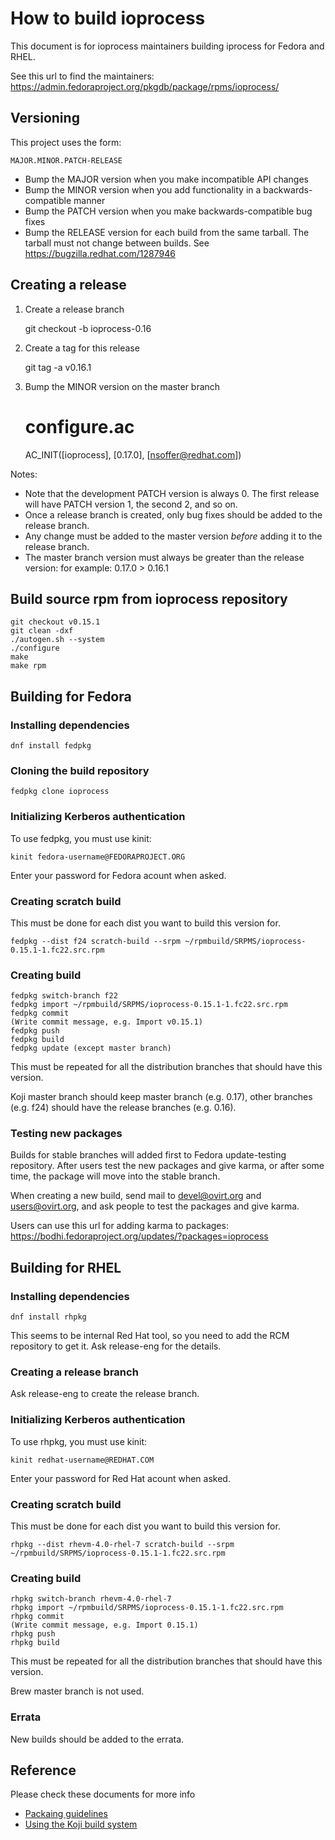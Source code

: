 # How to build ioprocess

This document is for ioprocess maintainers building iprocess for Fedora
and RHEL.

See this url to find the maintainers:
https://admin.fedoraproject.org/pkgdb/package/rpms/ioprocess/


## Versioning

This project uses the form:

    MAJOR.MINOR.PATCH-RELEASE

- Bump the MAJOR version when you make incompatible API changes
- Bump the MINOR version when you add functionality in a
  backwards-compatible manner
- Bump the PATCH version when you make backwards-compatible bug fixes
- Bump the RELEASE version for each build from the same tarball. The
  tarball must not change between builds.
  See https://bugzilla.redhat.com/1287946


## Creating a release

1. Create a release branch

    git checkout -b ioprocess-0.16

2. Create a tag for this release

    git tag -a v0.16.1

3. Bump the MINOR version on the master branch

    # configure.ac
    AC_INIT([ioprocess], [0.17.0], [nsoffer@redhat.com])

Notes:
- Note that the development PATCH version is always 0. The first release
  will have PATCH version 1, the second 2, and so on.
- Once a release branch is created, only bug fixes should be added to
  the release branch.
- Any change must be added to the master version *before* adding it to
  the release branch.
- The master branch version must always be greater than the release
  version: for example: 0.17.0 > 0.16.1


## Build source rpm from ioprocess repository

    git checkout v0.15.1
    git clean -dxf
    ./autogen.sh --system
    ./configure
    make
    make rpm


## Building for Fedora

### Installing dependencies

    dnf install fedpkg

### Cloning the build repository

    fedpkg clone ioprocess

### Initializing Kerberos authentication

To use fedpkg, you must use kinit:

    kinit fedora-username@FEDORAPROJECT.ORG

Enter your password for Fedora acount when asked.

### Creating scratch build

This must be done for each dist you want to build this version for.

    fedpkg --dist f24 scratch-build --srpm ~/rpmbuild/SRPMS/ioprocess-0.15.1-1.fc22.src.rpm

### Creating build

    fedpkg switch-branch f22
    fedpkg import ~/rpmbuild/SRPMS/ioprocess-0.15.1-1.fc22.src.rpm
    fedpkg commit
    (Write commit message, e.g. Import v0.15.1)
    fedpkg push
    fedpkg build
    fedpkg update (except master branch)

This must be repeated for all the distribution branches that should have
this version.

Koji master branch should keep master branch (e.g. 0.17), other branches
(e.g. f24) should have the release branches (e.g. 0.16).

### Testing new packages

Builds for stable branches will added first to Fedora update-testing
repository. After users test the new packages and give karma, or after
some time, the package will move into the stable branch.

When creating a new build, send mail to devel@ovirt.org and
users@ovirt.org, and ask people to test the packages and give karma.

Users can use this url for adding karma to packages:
https://bodhi.fedoraproject.org/updates/?packages=ioprocess


## Building for RHEL

### Installing dependencies

    dnf install rhpkg

This seems to be internal Red Hat tool, so you need to add the RCM
repository to get it. Ask release-eng for the details.

### Creating a release branch

Ask release-eng to create the release branch.

### Initializing Kerberos authentication

To use rhpkg, you must use kinit:

    kinit redhat-username@REDHAT.COM

Enter your password for Red Hat acount when asked.

### Creating scratch build

This must be done for each dist you want to build this version for.

    rhpkg --dist rhevm-4.0-rhel-7 scratch-build --srpm ~/rpmbuild/SRPMS/ioprocess-0.15.1-1.fc22.src.rpm

### Creating build

    rhpkg switch-branch rhevm-4.0-rhel-7
    rhpkg import ~/rpmbuild/SRPMS/ioprocess-0.15.1-1.fc22.src.rpm
    rhpkg commit
    (Write commit message, e.g. Import 0.15.1)
    rhpkg push
    rhpkg build

This must be repeated for all the distribution branches that should have
this version.

Brew master branch is not used.

### Errata

New builds should be added to the errata.


## Reference

Please check these documents for more info
- [Packaing guidelines](https://fedoraproject.org/wiki/Packaging:Guidelines)
- [Using the Koji build system](https://fedoraproject.org/wiki/Using_the_Koji_build_system)
